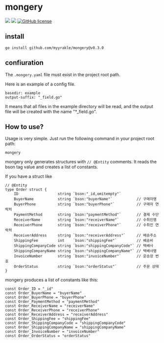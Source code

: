 # mongery

![](https://img.shields.io/badge/language-Go-00ADD8) ![](https://img.shields.io/badge/version-0.3.0-brightgreen) [![GitHub license](https://img.shields.io/badge/license-MIT-blue.svg)](./LICENSE)

## install

```
go install github.com/myyrakle/mongery@v0.3.0
```

## confiuration

The `.mongery.yaml` file must exist in the project root path.

Here is an example of a config file.

```
basedir: example
output-suffix: "_field.go"
```

It means that all files in the example directory will be read, and the output file will be created with the name "\*\_field.go".

## How to use?

Usage is very simple. Just run the following command in your project root path:

```
mongery
```

mongery only generates structures with `// @Entity` comments. It reads the bson tag value and creates a list of constants.

If you have a struct like

```
// @Entity
type Order struct {
	ID                  string `bson:"_id,omitempty"`
	BuyerName           string `bson:"buyerName"`           // 구매자명
	BuyerPhone          string `bson:"buyerPhone"`          // 구매자 연락처
	PaymentMethod       string `bson:"paymentMethod"`       // 결제 수단
	ReceiverName        string `bson:"receiverName"`        // 수취인명
	ReceiverPhone       string `bson:"receiverPhone"`       // 수취인 연락처
	ReceiverAddress     string `bson:"receiverAddress"`     // 배송주소
	ShippingFee         int    `bson:"shippingFee"`         // 배송비
	ShippingCompanyCode string `bson:"shippingCompanyCode"` // 택배사
	ShippingCompanyName string `bson:"shippingCompanyName"` // 택배사명
	InvoiceNumber       string `bson:"invoiceNumber"`       // 운송장 번호
	OrderStatus         string `bson:"orderStatus"`         // 주문 상태
}
```

mongery produces a list of constants like this:

```
const Order_ID = "_id"
const Order_BuyerName = "buyerName"
const Order_BuyerPhone = "buyerPhone"
const Order_PaymentMethod = "paymentMethod"
const Order_ReceiverName = "receiverName"
const Order_ReceiverPhone = "receiverPhone"
const Order_ReceiverAddress = "receiverAddress"
const Order_ShippingFee = "shippingFee"
const Order_ShippingCompanyCode = "shippingCompanyCode"
const Order_ShippingCompanyName = "shippingCompanyName"
const Order_InvoiceNumber = "invoiceNumber"
const Order_OrderStatus = "orderStatus"
```
